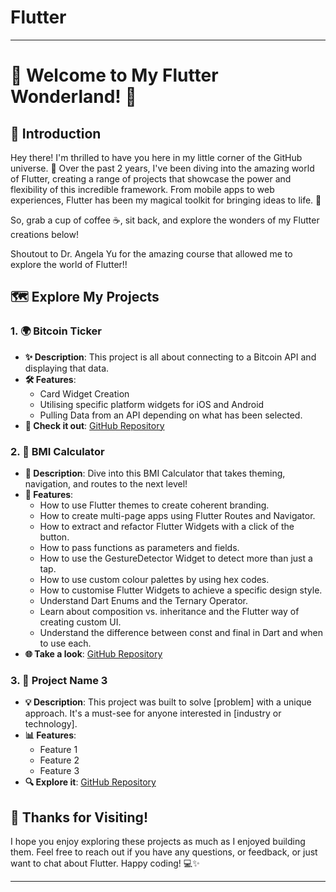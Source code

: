 # Flutter

---

# 🌟 Welcome to My Flutter Wonderland! 🌟

## 👋 Introduction

Hey there! I'm thrilled to have you here in my little corner of the GitHub universe. 🚀 Over the past 2 years, I've been diving into the amazing world of Flutter, creating a range of projects that showcase the power and flexibility of this incredible framework. From mobile apps to web experiences, Flutter has been my magical toolkit for bringing ideas to life. 🌈

So, grab a cup of coffee ☕, sit back, and explore the wonders of my Flutter creations below!

Shoutout to Dr. Angela Yu for the amazing course that allowed me to explore the world of Flutter!!

## 🗺️ Explore My Projects

### 1. **🌍 Bitcoin Ticker**
   - **✨ Description**: This project is all about connecting to a Bitcoin API and displaying that data.
   - **🛠️ Features**: 
     - Card Widget Creation
     - Utilising specific platform widgets for iOS and Android 
     - Pulling Data from an API depending on what has been selected.
   - **🔗 Check it out**: [GitHub Repository](https://github.com/Khondwani/bitcoin-ticker-flutter)

### 2. **📱 BMI Calculator**
   - **🚀 Description**: Dive into this BMI Calculator that takes theming, navigation, and routes to the next level!
   - **🎨 Features**: 
     - How to use Flutter themes to create coherent branding. 
     - How to create multi-page apps using Flutter Routes and Navigator.
     - How to extract and refactor Flutter Widgets with a click of the button. 
     - How to pass functions as parameters and fields.
     - How to use the GestureDetector Widget to detect more than just a tap.
     - How to use custom colour palettes by using hex codes.
     - How to customise Flutter Widgets to achieve a specific design style.
     - Understand Dart Enums and the Ternary Operator.
     - Learn about composition vs. inheritance and the Flutter way of creating custom UI.
     - Understand the difference between const and final in Dart and when to use each.
   - **🌐 Take a look**: [GitHub Repository](https://github.com/Khondwani/bmi-calculator-flutter/tree/main)

### 3. **💼 Project Name 3**
   - **💡 Description**: This project was built to solve [problem] with a unique approach. It's a must-see for anyone interested in [industry or technology].
   - **📊 Features**: 
     - Feature 1
     - Feature 2
     - Feature 3
   - **🔍 Explore it**: [GitHub Repository](#)

## 🎉 Thanks for Visiting!

I hope you enjoy exploring these projects as much as I enjoyed building them. Feel free to reach out if you have any questions, or feedback, or just want to chat about Flutter. Happy coding! 💻✨

---
